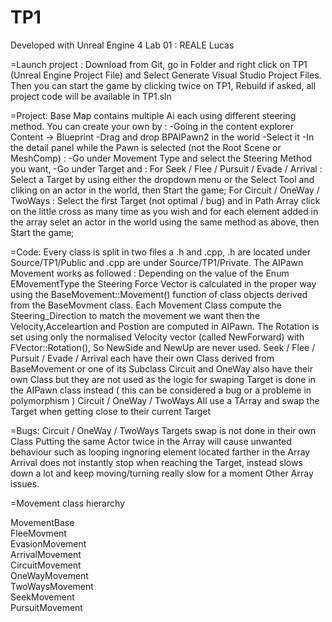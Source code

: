 # TP1

Developed with Unreal Engine 4
Lab 01 : REALE Lucas

=Launch project :
Download from Git, go in Folder and right click on TP1 (Unreal Engine Project File) and Select Generate Visual Studio Project Files.
Then you can start the game by clicking twice on TP1, Rebuild if asked, all project code will be available in TP1.sln

=Project:
Base Map contains multiple Ai each using different steering method.
You can create your own by :
	-Going in the content explorer Content -> Blueprint 
	-Drag and drop BPAIPawn2 in the world
	-Select it
	-In the detail panel while the Pawn is selected (not the Root Scene or MeshComp) :
		-Go under Movement Type and select the Steering Method you want,
		-Go under Target and :
			For Seek / Flee / Pursuit / Evade / Arrival : Select a Target by using either the dropdown menu or the Select Tool and cliking on an actor in the world, then Start the game;
			For Circuit / OneWay / TwoWays : Select the first Target (not optimal / bug) and in Path Array click on the little cross as many time as you wish and for each element added in the array selet an actor in the world using the same method as above, then Start the game;

=Code:
Every class is split in two files a .h and .cpp, .h are located under Source/TP1/Public and .cpp are under Source/TP1/Private.
The AIPawn Movement works as followed :
	Depending on the value of the Enum EMovementType the Steering Force Vector is calculated in the proper way using the BaseMovement::Movement() function of class objects derived from the BaseMovment class.
	Each Movement Class compute the Steering_Direction to match the movement we want then the Velocity,Acceleartion and Postion are computed in AIPawn.
	The Rotation is set using only the normalised Velocity vector (called NewForward) with FVector::Rotation(), So NewSide and NewUp are never used.
	Seek / Flee / Pursuit / Evade / Arrival each have their own Class derived from BaseMovement or one of its Subclass
	Circuit and OneWay also have their own Class but they are not used as the logic for swaping Target is done in the AIPawn class instead ( this can be considered a bug or a probleme in polymorphism )
	Circuit / OneWay / TwoWays All use a TArray and swap the Target when getting close to their current Target

=Bugs:
	Circuit / OneWay / TwoWays Targets swap is not done in their own Class
	Putting the same Actor twice in the Array will cause unwanted behaviour such as looping ingnoring element located farther in the Array
	Arrival does not instantly stop when reaching the Target, instead slows down a lot and keep moving/turning really slow for a moment
	Other Array issues.

=Movement class hierarchy

MovementBase  
    FleeMovment  
        EvasionMovement  
        ArrivalMovement  
            CircuitMovement  
            OneWayMovement  
            TwoWaysMovement  
        SeekMovement  
            PursuitMovement  
	